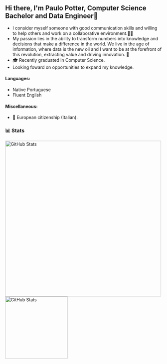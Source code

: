 ## Hi there, I'm Paulo Potter, Computer Science Bachelor and Data Engineer👋

- I consider myself someone with good communication skills and willing to help others and work on a collaborative environment.🍵🍕
- My passion lies in the ability to transform numbers into knowledge and decisions that make a difference in the world. We live in the age of information, where data is the new oil and I want to be at the forefront of this revolution, extracting value and driving innovation. 🎲
- 🎓 Recently graduated in Computer Science.
- Looking foward on opportunities to expand my knowledge.

#### Languages:
- Native Portuguese
- Fluent English

#### Miscellaneous:
- 🎷 European citizenship (Italian).

### 📊 Stats 


<p>

  <img 
      align="left" 
      alt="GitHub Stats" 
      height="500" 
      src="https://github-readme-stats.vercel.app/api/top-langs/?username=paulopottermarchi&theme=shades-of-purple&layout=donut-vertical&custom_title=Languages&langs_count=9" 
  />
  
  <img 
    align="left" 
    alt="GitHub Stats" 
    height="200" 
    style="padding-right: 10px;" 
    src="https://github-readme-stats.vercel.app/api?username=paulopottermarchi&show_icons=true&theme=ambient_gradient&include_all_commits=true&locale=en" 
  />

</p>

